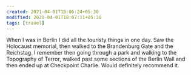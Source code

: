 ```yaml
---
created: 2021-04-01T18:06:24+05:30
modified: 2021-04-01T18:07:11+05:30
tags: [travel]
---
```


 When I was in Berlin I did all the touristy things in one day. Saw the Holocaust memorial, then walked to the Brandenburg Gate and the Reichstag. I remember then going through a park and walking to the Topography of Terror, walked past some sections of the Berlin Wall and then ended up at Checkpoint Charlie. Would definitely recommend it. 
